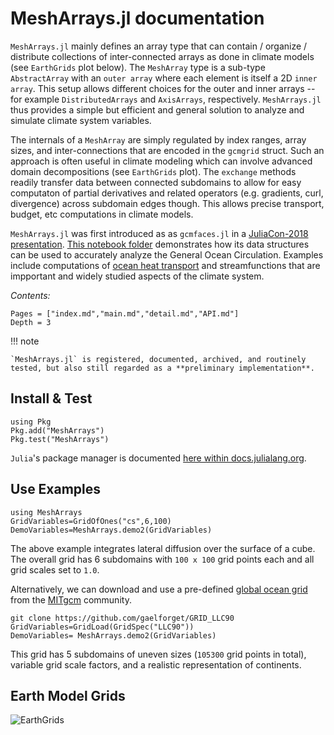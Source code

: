 # MeshArrays.jl documentation

`MeshArrays.jl` mainly defines an array type that can contain / organize / distribute collections of inter-connected arrays as done in climate models (see `EarthGrids` plot below). The `MeshArray` type is a sub-type `AbstractArray` with an `outer array` where each element is itself a 2D `inner array`. This setup allows different choices for the outer and inner arrays -- for example `DistributedArrays` and `AxisArrays`, respectively. `MeshArrays.jl` thus provides a simple but efficient and general solution to analyze and simulate climate system variables.

The internals of a `MeshArray` are simply regulated by index ranges, array sizes, and inter-connections that are encoded in the `gcmgrid` struct. Such an approach is often useful in climate modeling which can involve advanced domain decompositions (see `EarthGrids` plot). The `exchange` methods readily transfer data between connected subdomains to allow for easy computaton of partial derivatives and related operators (e.g. gradients, curl, divergence) across subdomain edges though. This allows precise transport, budget, etc computations in climate models.

`MeshArrays.jl` was first introduced as as `gcmfaces.jl` in a [JuliaCon-2018 presentation](https://youtu.be/RDxAy_zSUvg). [This notebook folder](https://github.com/gaelforget/GlobalOceanNotebooks.git) demonstrates how its data structures can be used to accurately analyze the General Ocean Circulation. Examples include computations of [ocean heat transport](https://doi.org/10.1038/s41561-019-0333-7) and streamfunctions that are impportant and widely studied aspects of the climate system.

_Contents:_

```@contents
Pages = ["index.md","main.md","detail.md","API.md"]
Depth = 3
```

!!! note

    `MeshArrays.jl` is registered, documented, archived, and routinely tested, but also still regarded as a **preliminary implementation**.

## Install & Test

```
using Pkg
Pkg.add("MeshArrays")
Pkg.test("MeshArrays")
```

`Julia`'s package manager is documented [here within docs.julialang.org](https://docs.julialang.org/en/stable/stdlib/Pkg/).

## Use Examples

```
using MeshArrays
GridVariables=GridOfOnes("cs",6,100)
DemoVariables=MeshArrays.demo2(GridVariables)
```

The above example integrates lateral diffusion over the surface of a cube. The overall grid has 6 subdomains with `100 x 100` grid points each and all grid scales set to `1.0`. 

Alternatively, we can download and use a pre-defined [global ocean grid](http://www.geosci-model-dev.net/8/3071/2015/) from the [MITgcm](https://mitgcm.readthedocs.io/en/latest/) community.

```
git clone https://github.com/gaelforget/GRID_LLC90
GridVariables=GridLoad(GridSpec("LLC90"))
DemoVariables= MeshArrays.demo2(GridVariables)
```

This grid has 5 subdomains of uneven sizes (`105300` grid points in total), variable grid scale factors, and a realistic representation of  continents. 

## Earth Model Grids

![EarthGrids](https://raw.githubusercontent.com/gaelforget/MeshArrays.jl/master/docs/images/sphere_all.png)

